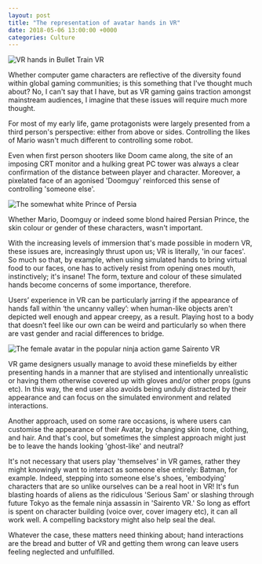 ```yaml
---
layout: post
title: "The representation of avatar hands in VR"
date: 2018-05-06 13:00:00 +0000
categories: Culture
---
```

![VR hands in Bullet Train VR ](http://lisapeyton.com/wp-content/uploads/2017/04/oculus-touch-games-1474923390-c5lu-column-width-inline-1479742308-eIRM-column-width-inline.jpg)

Whether computer game characters are reflective of the diversity found within global gaming communities; is this something that I've thought much about? No, I can't say that I have, but as VR gaming gains traction amongst mainstream audiences, I imagine that these issues will require much more thought.

For most of my early life, game protagonists were largely presented from a third person's perspective: either from above or sides. Controlling the likes of Mario wasn't much different to controlling some robot.

Even when first person shooters like Doom came along, the site of an imposing CRT monitor and a hulking great PC tower was always a clear confirmation of the distance between player and character. Moreover, a pixelated face of an agonised 'Doomguy' reinforced this sense of controlling 'someone else'.

![The somewhat white Prince of Persia](https://steemit-production-imageproxy-upload.s3.amazonaws.com/DQmRMANyx6u5472AuFdY7Z9mzSm6P9yqVnefEnWuSVZfrAp)

Whether Mario, Doomguy or indeed some blond haired Persian Prince, the skin colour or gender of these characters, wasn't important.

With the increasing levels of immersion that's made possible in modern VR, these issues are, increasingly thrust upon us; VR is literally, 'in our faces'. So much so that, by example, when using simulated hands to bring virtual food to our faces, one has to actively resist from opening ones mouth, instinctively; it's insane! The form, texture and colour of these simulated hands become concerns of some importance, therefore.

Users’ experience in VR can be particularly jarring if the appearance of hands fall within ‘the uncanny valley’: when human-like objects aren't depicted well enough and appear creepy, as a result. Playing host to a body that doesn’t feel like our own can be weird and particularly so when there are vast gender and racial differences to bridge.

![The female avatar in the popular ninja action game Sairento VR](/images/Sairento-VR-legs.png)

VR game designers usually manage to avoid these minefields by either presenting hands in a manner that are stylised and intentionally unrealistic or having them otherwise covered up with gloves and/or other props (guns etc). In this way, the end user also avoids being unduly distracted by their appearance and can focus on the simulated environment and related interactions.

Another approach, used on some rare occasions, is where users can customise the appearance of their Avatar, by changing skin tone, clothing, and hair. And that's cool, but sometimes the simplest approach might just be to leave the hands looking 'ghost-like' and neutral?

It's not necessary that users play 'themselves' in VR games, rather they might knowingly want to interact as someone else entirely: Batman, for example. Indeed, stepping into someone else's shoes, 'embodying' characters that are so unlike ourselves can be a real hoot in VR! It's fun blasting hoards of aliens as the ridiculous 'Serious Sam' or slashing through future Tokyo as the female ninja assassin in 'Sairento VR.' So long as effort is spent on character building (voice over, cover imagery etc), it can all work well. A compelling backstory might also help seal the deal.

Whatever the case, these matters need thinking about; hand interactions are the bread and butter of VR and getting them wrong can leave users feeling neglected and unfulfilled.